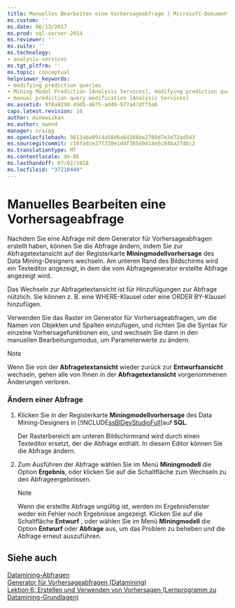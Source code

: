 ```yaml
---
title: Manuelles Bearbeiten eine Vorhersageabfrage | Microsoft-Dokumentation
ms.custom: ''
ms.date: 06/13/2017
ms.prod: sql-server-2014
ms.reviewer: ''
ms.suite: ''
ms.technology:
- analysis-services
ms.tgt_pltfrm: ''
ms.topic: conceptual
helpviewer_keywords:
- modifying prediction queries
- Mining Model Prediction [Analysis Services], modifying prediction queries
- manual prediction query modification [Analysis Services]
ms.assetid: 9f6a9298-49d5-4675-ad49-977a47dff5a6
caps.latest.revision: 16
author: minewiskan
ms.author: owend
manager: craigg
ms.openlocfilehash: 9813aba9914a58d6a64266be2708d7e3d72ad543
ms.sourcegitcommit: c18fadce27f330e1d4f36549414e5c84ba2f46c2
ms.translationtype: MT
ms.contentlocale: de-DE
ms.lasthandoff: 07/02/2018
ms.locfileid: "37210440"
---
```

# <a name="manually-edit-a-prediction-query"></a>Manuelles Bearbeiten eine Vorhersageabfrage
  Nachdem Sie eine Abfrage mit dem Generator für Vorhersageabfragen erstellt haben, können Sie die Abfrage ändern, indem Sie zur Abfragetextansicht auf der Registerkarte **Miningmodellvorhersage** des Data Mining-Designers wechseln. Am unteren Rand des Bildschirms wird ein Texteditor angezeigt, in dem die vom Abfragegenerator erstellte Abfrage angezeigt wird.  
  
 Das Wechseln zur Abfragetextansicht ist für Hinzufügungen zur Abfrage nützlich. Sie können z. B. eine WHERE-Klausel oder eine ORDER BY-Klausel hinzufügen.  
  
 Verwenden Sie das Raster im Generator für Vorhersageabfragen, um die Namen von Objekten und Spalten einzufügen, und richten Sie die Syntax für einzelne Vorhersagefunktionen ein, und wechseln Sie dann in den manuellen Bearbeitungsmodus, um Parameterwerte zu ändern.  
  
> [!NOTE]  
>  Wenn Sie von der **Abfragetextansicht** wieder zurück zur **Entwurfsansicht** wechseln, gehen alle von Ihnen in der **Abfragetextansicht** vorgenommenen Änderungen verloren.  
  
### <a name="modify-a-query"></a>Ändern einer Abfrage  
  
1.  Klicken Sie in der Registerkarte **Miningmodellvorhersage** des Data Mining-Designers in [!INCLUDE[ssBIDevStudioFull](../../includes/ssbidevstudiofull-md.md)]auf **SQL**.  
  
     Der Rasterbereich am unteren Bildschirmrand wird durch einen Texteditor ersetzt, der die Abfrage enthält. In diesem Editor können Sie die Abfrage ändern.  
  
2.  Zum Ausführen der Abfrage wählen Sie im Menü **Miningmodell** die Option **Ergebnis**, oder klicken Sie auf die Schaltfläche zum Wechseln zu den Abfrageergebnissen.  
  
    > [!NOTE]  
    >  Wenn die erstellte Abfrage ungültig ist, werden im Ergebnisfenster weder ein Fehler noch Ergebnisse angezeigt. Klicken Sie auf die Schaltfläche **Entwurf** , oder wählen Sie im Menü **Miningmodell** die Option **Entwurf** oder **Abfrage** aus, um das Problem zu beheben und die Abfrage erneut auszuführen.  
  
## <a name="see-also"></a>Siehe auch  
 [Datamining-Abfragen](data-mining-queries.md)   
 [Generator für Vorhersageabfragen &#40;Datamining&#41;](../prediction-query-builder-data-mining.md)   
 [Lektion 6: Erstellen und Verwenden von Vorhersagen &#40;Lernprogramm zu Datamining-Grundlagen&#41;](../../tutorials/lesson-6-creating-and-working-with-predictions-basic-data-mining-tutorial.md)  
  
  
